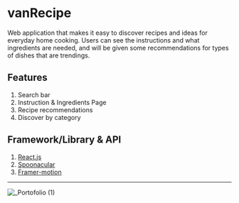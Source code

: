 # vanRecipe

Web application that makes it easy to discover recipes and ideas for everyday home cooking. Users can see the instructions and what ingredients are needed, and will be given some recommendations for types of dishes that are trendings.

## Features ##
1. Search bar
2. Instruction & Ingredients Page
3. Recipe recommendations
4. Discover by category

## Framework/Library & API ##
1. [React.js](https://react.dev/)
2. [Spoonacular](https://spoonacular.com/food-api)
3. [Framer-motion](https://www.npmjs.com/package/framer-motion)

-------------------------------
![_Portofolio (1)](https://user-images.githubusercontent.com/77274711/227406515-7b55044f-7431-40fe-a3b3-99e4b89216f1.png)
